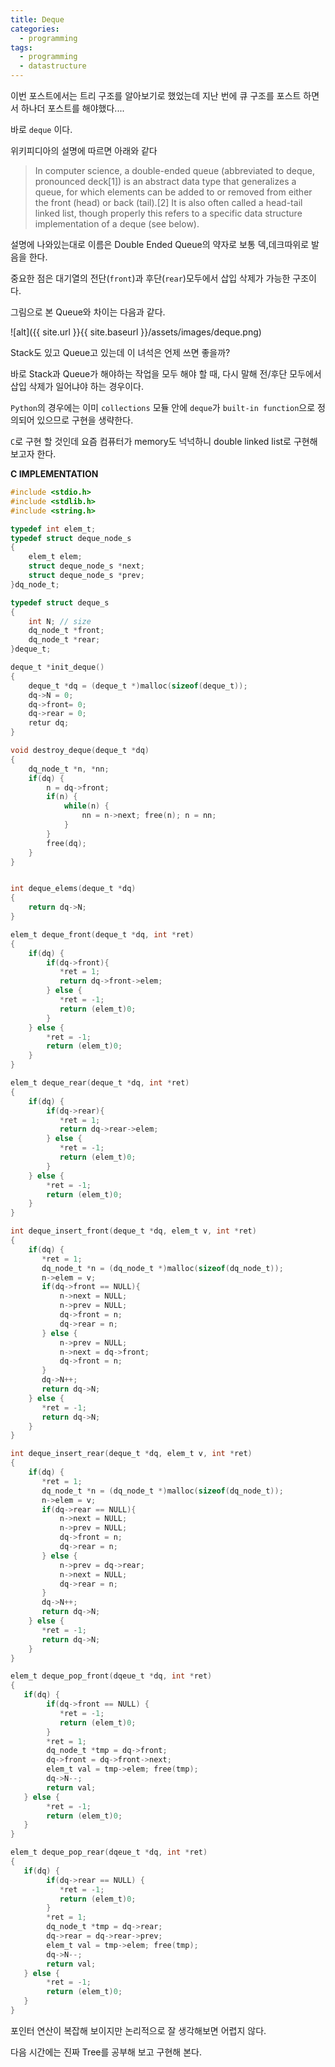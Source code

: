 ```yaml
---
title: Deque
categories:
  - programming
tags:
  - programming
  - datastructure
---
```


이번 포스트에서는 트리 구조를 알아보기로 했었는데 지난 번에 큐 구조를 포스트 하면서 하나더 포스트를 해야했다....

바로 `deque` 이다.

위키피디아의 설명에 따르면 아래와 같다

> In computer science, a double-ended queue (abbreviated to deque, pronounced deck[1]) is an abstract data type that generalizes a queue, for which elements can be added to or removed from either the front (head) or back (tail).[2] It is also often called a head-tail linked list, though properly this refers to a specific data structure implementation of a deque (see below).

설명에 나와있는대로 이름은 Double Ended Queue의 약자로 보통 덱,데크따위로 발음을 한다.

중요한 점은 대기열의 전단(`front`)과 후단(`rear`)모두에서 삽입 삭제가 가능한 구조이다.

그림으로 본 Queue와 차이는 다음과 같다.

![alt]({{ site.url }}{{ site.baseurl }}/assets/images/deque.png)

Stack도 있고 Queue고 있는데 이 녀석은 언제 쓰면 좋을까?

바로 Stack과 Queue가 해야하는 작업을 모두 해야 할 때, 다시 말해 전/후단 모두에서 삽입 삭제가 일어냐야 하는 경우이다.

`Python`의 경우에는 이미 `collections` 모듈 안에 `deque`가 `built-in function`으로 정의되어 있으므로 구현을 생략한다.

`C`로 구현 할 것인데 요즘 컴퓨터가 memory도 넉넉하니 double linked list로 구현해 보고자 한다.

__C IMPLEMENTATION__

```c
#include <stdio.h>
#include <stdlib.h>
#include <string.h>

typedef int elem_t;
typedef struct deque_node_s
{
    elem_t elem;
    struct deque_node_s *next;
    struct deque_node_s *prev;
}dq_node_t;

typedef struct deque_s
{
    int N; // size
    dq_node_t *front;
    dq_node_t *rear;
}deque_t;

deque_t *init_deque()
{
    deque_t *dq = (deque_t *)malloc(sizeof(deque_t));
    dq->N = 0;
    dq->front= 0;
    dq->rear = 0;
    retur dq;
}

void destroy_deque(deque_t *dq)
{
    dq_node_t *n, *nn;
    if(dq) {
        n = dq->front;
        if(n) {
            while(n) {
                nn = n->next; free(n); n = nn;
            }
        }
        free(dq);
    }
}


int deque_elems(deque_t *dq)
{
    return dq->N;
}

elem_t deque_front(deque_t *dq, int *ret)
{
    if(dq) {
        if(dq->front){
           *ret = 1;
           return dq->front->elem;
        } else {
           *ret = -1;
           return (elem_t)0;
        }
    } else { 
        *ret = -1;
        return (elem_t)0;
    }
}

elem_t deque_rear(deque_t *dq, int *ret)
{
    if(dq) {
        if(dq->rear){
           *ret = 1;
           return dq->rear->elem;
        } else {
           *ret = -1;
           return (elem_t)0;
        }
    } else { 
        *ret = -1;
        return (elem_t)0;
    }
}

int deque_insert_front(deque_t *dq, elem_t v, int *ret)
{
    if(dq) {
       *ret = 1;
       dq_node_t *n = (dq_node_t *)malloc(sizeof(dq_node_t));
       n->elem = v;
       if(dq->front == NULL){
           n->next = NULL;
           n->prev = NULL;
           dq->front = n;
           dq->rear = n;
       } else {
           n->prev = NULL;
           n->next = dq->front;
           dq->front = n;
       }
       dq->N++;
       return dq->N;
    } else {
       *ret = -1;
       return dq->N;
    }
}

int deque_insert_rear(deque_t *dq, elem_t v, int *ret)
{
    if(dq) {
       *ret = 1;
       dq_node_t *n = (dq_node_t *)malloc(sizeof(dq_node_t));
       n->elem = v;
       if(dq->rear == NULL){
           n->next = NULL;
           n->prev = NULL;
           dq->front = n;
           dq->rear = n;
       } else {
           n->prev = dq->rear;
           n->next = NULL;
           dq->rear = n;
       }
       dq->N++;
       return dq->N;
    } else {
       *ret = -1;
       return dq->N;
    }
}

elem_t deque_pop_front(dqeue_t *dq, int *ret)
{
   if(dq) {
        if(dq->front == NULL) {
           *ret = -1;
           return (elem_t)0;
        }
        *ret = 1;
        dq_node_t *tmp = dq->front;
        dq->front = dq->front->next;
        elem_t val = tmp->elem; free(tmp);
        dq->N--;
        return val;
   } else {
        *ret = -1;
        return (elem_t)0;
   }
}

elem_t deque_pop_rear(dqeue_t *dq, int *ret)
{
   if(dq) {
        if(dq->rear == NULL) {
           *ret = -1;
           return (elem_t)0;
        }
        *ret = 1;
        dq_node_t *tmp = dq->rear;
        dq->rear = dq->rear->prev;
        elem_t val = tmp->elem; free(tmp);
        dq->N--;
        return val;
   } else {
        *ret = -1;
        return (elem_t)0;
   }
}


```

포인터 연산이 복잡해 보이지만 논리적으로 잘 생각해보면 어렵지 않다.

다음 시간에는 진짜 Tree를 공부해 보고 구현해 본다.
